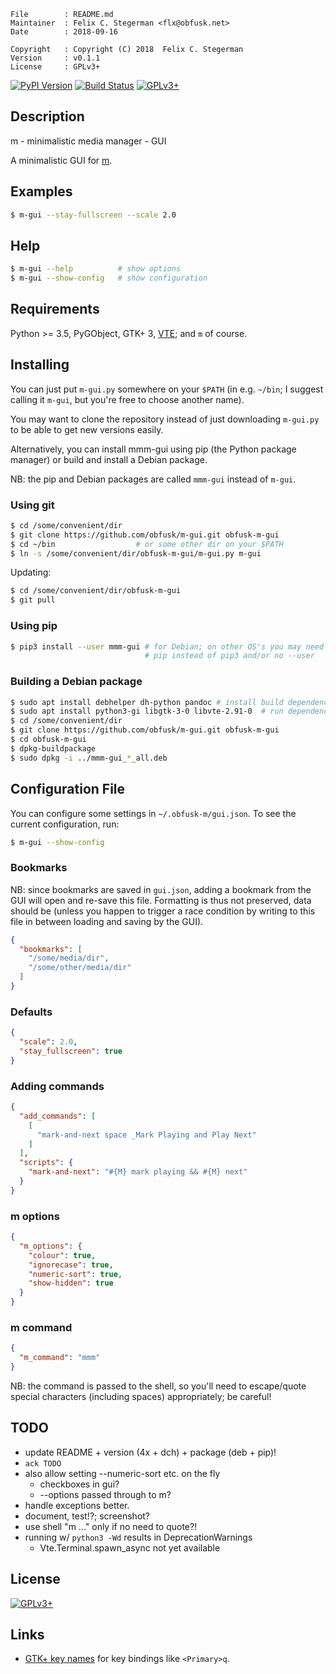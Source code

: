 <!-- {{{1 -->

    File        : README.md
    Maintainer  : Felix C. Stegerman <flx@obfusk.net>
    Date        : 2018-09-16

    Copyright   : Copyright (C) 2018  Felix C. Stegerman
    Version     : v0.1.1
    License     : GPLv3+

<!-- }}}1 -->

[![PyPI Version](https://img.shields.io/pypi/v/mmm-gui.svg)](https://pypi.python.org/pypi/mmm-gui)
[![Build Status](https://travis-ci.org/obfusk/m-gui.svg?branch=master)](https://travis-ci.org/obfusk/m-gui)
[![GPLv3+](https://img.shields.io/badge/license-GPLv3+-blue.svg)](https://www.gnu.org/licenses/gpl-3.0.html)

## Description

m - minimalistic media manager - GUI

A minimalistic GUI for [m](https://github.com/obfusk/m).

## Examples

```bash
$ m-gui --stay-fullscreen --scale 2.0
```

## Help

```bash
$ m-gui --help          # show options
$ m-gui --show-config   # show configuration
```

## Requirements

Python >= 3.5, PyGObject, GTK+ 3,
[VTE](https://wiki.gnome.org/Apps/Terminal/VTE); and `m` of course.

## Installing

You can just put `m-gui.py` somewhere on your `$PATH` (in e.g.
`~/bin`; I suggest calling it `m-gui`, but you're free to choose
another name).

You may want to clone the repository instead of just downloading
`m-gui.py` to be able to get new versions easily.

Alternatively, you can install mmm-gui using pip (the Python package
manager) or build and install a Debian package.

NB: the pip and Debian packages are called `mmm-gui` instead of
`m-gui`.

### Using git

```bash
$ cd /some/convenient/dir
$ git clone https://github.com/obfusk/m-gui.git obfusk-m-gui
$ cd ~/bin                  # or some other dir on your $PATH
$ ln -s /some/convenient/dir/obfusk-m-gui/m-gui.py m-gui
```

Updating:

```bash
$ cd /some/convenient/dir/obfusk-m-gui
$ git pull
```

### Using pip

```bash
$ pip3 install --user mmm-gui # for Debian; on other OS's you may need
                              # pip instead of pip3 and/or no --user
```

### Building a Debian package

```bash
$ sudo apt install debhelper dh-python pandoc # install build dependencies
$ sudo apt install python3-gi libgtk-3-0 libvte-2.91-0  # run dependencies
$ cd /some/convenient/dir
$ git clone https://github.com/obfusk/m-gui.git obfusk-m-gui
$ cd obfusk-m-gui
$ dpkg-buildpackage
$ sudo dpkg -i ../mmm-gui_*_all.deb
```

## Configuration File

You can configure some settings in `~/.obfusk-m/gui.json`.  To see the
current configuration, run:

```bash
$ m-gui --show-config
```

### Bookmarks

NB: since bookmarks are saved in `gui.json`, adding a bookmark from
the GUI will open and re-save this file.  Formatting is thus not
preserved, data should be (unless you happen to trigger a race
condition by writing to this file in between loading and saving by the
GUI).

```json
{
  "bookmarks": [
    "/some/media/dir",
    "/some/other/media/dir"
  ]
}
```

### Defaults

```json
{
  "scale": 2.0,
  "stay_fullscreen": true
}
```

### Adding commands

```json
{
  "add_commands": [
    [
      "mark-and-next space _Mark Playing and Play Next"
    ]
  ],
  "scripts": {
    "mark-and-next": "#{M} mark playing && #{M} next"
  }
}
```

### m options

```json
{
  "m_options": {
    "colour": true,
    "ignorecase": true,
    "numeric-sort": true,
    "show-hidden": true
  }
}
```

### m command

```json
{
  "m_command": "mmm"
}
```

NB: the command is passed to the shell, so you'll need to escape/quote
special characters (including spaces) appropriately; be careful!

## TODO

* update README + version (4x + dch) + package (deb + pip)!
* `ack TODO`
* also allow setting --numeric-sort etc. on the fly
  - checkboxes in gui?
  - --options passed through to m?
* handle exceptions better.
* document, test!?; screenshot?
* use shell "m ..." only if no need to quote?!
* running w/ `python3 -Wd` results in DeprecationWarnings
  - Vte.Terminal.spawn_async not yet available

## License

[![GPLv3+](https://www.gnu.org/graphics/gplv3-127x51.png)](https://www.gnu.org/licenses/gpl-3.0.html)

## Links

* [GTK+ key names](https://github.com/GNOME/gtk/blob/master/gdk/keynames.txt)
  for key bindings like `<Primary>q`.

<!-- vim: set tw=70 sw=2 sts=2 et fdm=marker : -->
